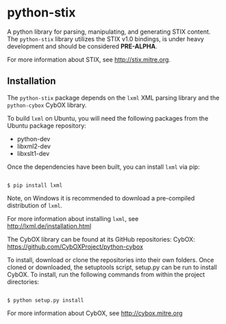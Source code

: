 # python-stix

A python library for parsing, manipulating, and generating STIX content. The `python-stix` library
utilizes the STIX v1.0 bindings, is under heavy development and should be considered **PRE-ALPHA**.

For more information about STIX, see http://stix.mitre.org.


## Installation

The `python-stix` package depends on the `lxml` XML parsing library and the 
`python-cybox` CybOX library.

To build `lxml` on Ubuntu, you will need the following packages from the
Ubuntu package repository:

* python-dev
* libxml2-dev
* libxslt1-dev

Once the dependencies have been built, you can install `lxml` via pip:

<code>
$ pip install lxml
</code>

Note, on Windows it is recommended to download a pre-compiled distribution of `lxml`.

For more information about installing `lxml`, see
http://lxml.de/installation.html

The CybOX library can be found at its GitHub repositories:
CybOX: https://github.com/CybOXProject/python-cybox

To install, download or clone the repositories into their own folders. Once cloned or downloaded,
the setuptools script, setup.py can be run to install CybOX. To install, run the following 
commands from within the project directories:

<code>
$ python setup.py install
</code>

For more information about CybOX, see http://cybox.mitre.org
